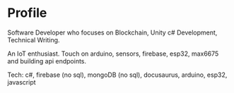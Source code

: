 # Profile

Software Developer who focuses on Blockchain, Unity c# Development, Technical Writing.

An IoT enthusiast. Touch on arduino, sensors, firebase, esp32, max6675 and building api endpoints.

Tech: c#, firebase (no sql), mongoDB (no sql), docusaurus, arduino, esp32, javascript
